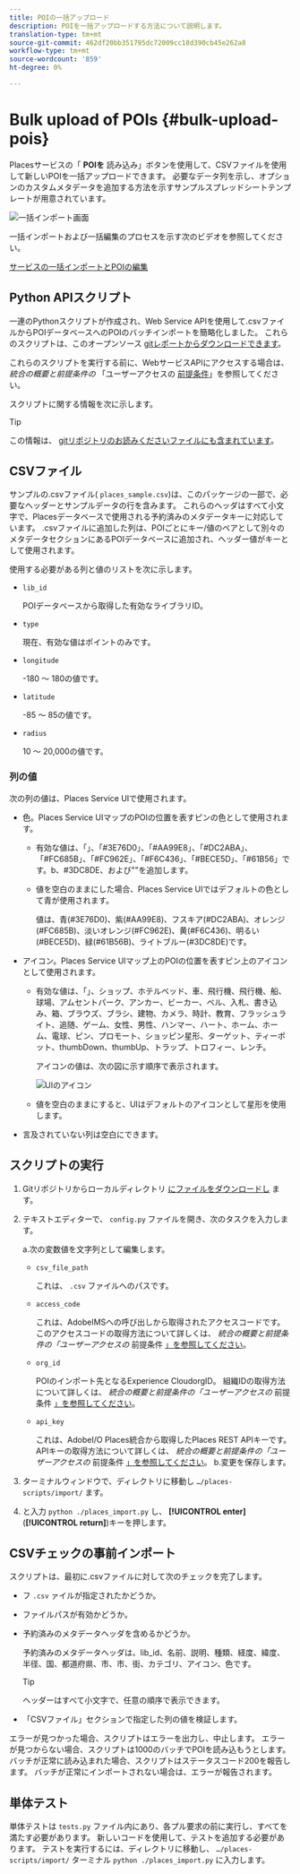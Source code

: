 ```yaml
---
title: POIの一括アップロード
description: POIを一括アップロードする方法について説明します。
translation-type: tm+mt
source-git-commit: 462df20bb351795dc72009cc18d390cb45e262a8
workflow-type: tm+mt
source-wordcount: '859'
ht-degree: 0%

---
```



# Bulk upload of POIs {#bulk-upload-pois}

Placesサービスの「 **POIを** 読み込み」ボタンを使用して、CSVファイルを使用して新しいPOIを一括アップロードできます。 必要なデータ列を示し、オプションのカスタムメタデータを追加する方法を示すサンプルスプレッドシートテンプレートが用意されています。

![一括インポート画面](/help/assets/Bulk-import.png)

一括インポートおよび一括編集のプロセスを示す次のビデオを参照してください。

<!--I changed this embed to a link to pass validation. We should not link to youtube videos, so please upload this to MCP-->

[サービスの一括インポートとPOIの編集](https://www.youtube.com/watch?v=75qVtirsXhg)

## Python APIスクリプト

一連のPythonスクリプトが作成され、Web Service APIを使用して.csvファイルからPOIデータベースへのPOIのバッチインポートを簡略化しました。 これらのスクリプトは、このオープンソース [gitレポートからダウンロードできます](https://github.com/adobe/places-scripts)。

これらのスクリプトを実行する前に、WebサービスAPIにアクセスする場合は、 *統合の概要と前提条件の* 「ユーザーアクセスの [前提条件](/help/web-service-api/adobe-i-o-integration.md)」を参照してください。

スクリプトに関する情報を次に示します。

>[!TIP]
>
>この情報は、 [gitリポジトリのお読みくださいファイルにも含まれています](https://github.com/adobe/places-scripts)。

## CSVファイル

サンプルの.csvファイル( `places_sample.csv`)は、このパッケージの一部で、必要なヘッダーとサンプルデータの行を含みます。 これらのヘッダはすべて小文字で、Placesデータベースで使用される予約済みのメタデータキーに対応しています。 .csvファイルに追加した列は、POIごとにキー/値のペアとして別々のメタデータセクションにあるPOIデータベースに追加され、ヘッダー値がキーとして使用されます。

使用する必要がある列と値のリストを次に示します。

* `lib_id`

   POIデータベースから取得した有効なライブラリID。

* `type`

   現在、有効な値はポイントのみです。

* `longitude`

   -180 ～ 180の値です。

* `latitude`

   -85 ～ 85の値です。

* `radius`

   10 ～ 20,000の値です。

### 列の値

次の列の値は、Places Service UIで使用されます。

* 色。Places Service UIマップのPOIの位置を表すピンの色として使用されます。
   * 有効な値は、「」、「#3E76D0」、「#AA99E8」、「#DC2ABA」、「#FC685B」、「#FC962E」、「#F6C436」、「#BECE5D」、「#61B56」です。b、#3DC8DE、および&quot;&quot;を追加します。
   * 値を空白のままにした場合、Places Service UIではデフォルトの色として青が使用されます。

      値は、青(#3E76D0)、紫(#AA99E8)、フスキア(#DC2ABA)、オレンジ(#FC685B)、淡いオレンジ(#FC962E)、黄(#F6C436)、明るい(#BECE5D)、緑(#61B56B)、ライトブルー(#3DC8DE)です。

* アイコン。Places Service UIマップ上のPOIの位置を表すピン上のアイコンとして使用されます。

   * 有効な値は、「」、ショップ、ホテルベッド、車、飛行機、飛行機、船、球場、アムセントパーク、アンカー、ビーカー、ベル、入札、書き込み、箱、ブラウズ、ブラシ、建物、カメラ、時計、教育、フラッシュライト、追随、ゲーム、女性、男性、ハンマー、ハート、ホーム、ホーム、電球、ピン、プロモート、ショッピン星形、ターゲット、ティーポット、thumbDown、thumbUp、トラップ、トロフィー、レンチ。

      アイコンの値は、次の図に示す順序で表示されます。

      ![UIのアイコン](/help/assets/UI_icons.png)

   * 値を空白のままにすると、UIはデフォルトのアイコンとして星形を使用します。

* 言及されていない列は空白にできます。

## スクリプトの実行

1. Gitリポジトリからローカルディレクトリ [にファイルをダウンロードし](https://github.com/adobe/places-scripts) ます。
1. テキストエディターで、 `config.py` ファイルを開き、次のタスクを入力します。

   a.次の変数値を文字列として編集します。

   * `csv_file_path`

      これは、 `.csv` ファイルへのパスです。

   * `access_code`

      これは、AdobeIMSへの呼び出しから取得されたアクセスコードです。 このアクセスコードの取得方法について詳しくは、 *統合の概要と前提条件の「ユーザーアクセスの* 前提条件 [」を参照してください](/help/web-service-api/adobe-i-o-integration.md)。

   * `org_id`

      POIのインポート先となるExperience CloudorgID。 組織IDの取得方法について詳しくは、 *統合の概要と前提条件の「ユーザーアクセスの* 前提条件 [」を参照してください](/help/web-service-api/adobe-i-o-integration.md)。

   * `api_key`

      これは、AdobeI/O Places統合から取得したPlaces REST APIキーです。 APIキーの取得方法について詳しくは、 *統合の概要と前提条件の「ユーザーアクセスの* 前提条件 [」を参照してください](/help/web-service-api/adobe-i-o-integration.md)。
   b.変更を保存します。

1. ターミナルウィンドウで、ディレクトリに移動し `…/places-scripts/import/` ます。
1. と入力 `python ./places_import.py` し、 **[!UICONTROL enter]** (**[!UICONTROL return]**)キーを押します。


## CSVチェックの事前インポート

スクリプトは、最初に.csvファイルに対して次のチェックを完了します。

* フ `.csv` ァイルが指定されたかどうか。
* ファイルパスが有効かどうか。
* 予約済みのメタデータヘッダを含めるかどうか。

   予約済みのメタデータヘッダは、lib_id、名前、説明、種類、経度、緯度、半径、国、都道府県、市、市、街、カテゴリ、アイコン、色です。

   >[!TIP]
   >
   >ヘッダーはすべて小文字で、任意の順序で表示できます。

* 「CSVファイル」セクションで指定した列の値を検証します。

エラーが見つかった場合、スクリプトはエラーを出力し、中止します。 エラーが見つからない場合、スクリプトは1000のバッチでPOIを読み込もうとします。 バッチが正常に読み込まれた場合、スクリプトはステータスコード200を報告します。 バッチが正常にインポートされない場合は、エラーが報告されます。

## 単体テスト

単体テストは `tests.py` ファイル内にあり、各プル要求の前に実行し、すべてを満たす必要があります。 新しいコードを使用して、テストを追加する必要があります。 テストを実行するには、ディレクトリに移動し、 `…/places-scripts/import/` ターミナル `python ./places_import.py` に入力します。
